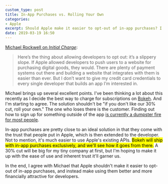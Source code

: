 ```yaml
---
custom_type: post
title: In-App Purchases vs. Rolling Your Own
categories:
- Apple
excerpt: Should Apple make it easier to opt-out of in-app purchases? I think they should make them easier and more financially attractive to use instead.
date: 2019-03-19 16:50
---
```


[Michael Rockwell on *Initial Charge*](https://initialcharge.net/2019/03/iap-opt-out/):

> Here’s the thing about allowing developers to opt out: it’s a slippery slope. If Apple allowed developers to push users to a website for purchasing digital goods, they would. There are plenty of payment systems out there and building a website that integrates with them is easier than ever. But I don’t want to give my credit card credentials to every single developer that builds an app I’m interested in.

Michael brings up several excellent points. I've been thinking a lot about this recently as I decide the best way to charge for subscriptions on [Bokeh](https://bokeh.pics/). And I'm starting to agree. The solution shouldn't be "if you don't like our 30% cut, roll your own." The one who loses there is the customer. Finding out how to sign up for something outside of the app [is currently a dumpster fire for most people](https://daringfireball.net/2019/01/netflix_itunes_billing).

In-app purchases are pretty close to an ideal solution in that they come with the trust that people put in Apple, which is then extended to the developer. Not to mention, it's much easier to use Apple's existing APIs. <mark>Bokeh will ship with in-app purchases exclusively, and we'll see how it goes from there.</mark> A 30% cut will be big for my tiny company at first, but I'm hoping to make it up with the ease of use and inherent trust it'll garner us.

In the end, I agree with Michael that Apple shouldn't make it easier to opt-out of in-app purchases, and instead make using them better and more financially attractive for developers.
